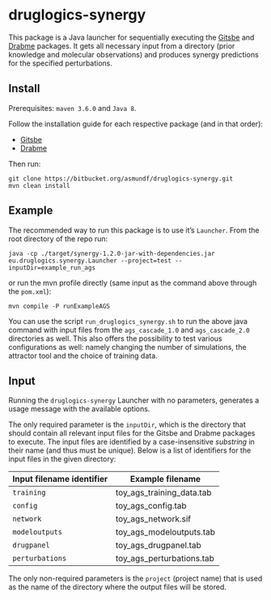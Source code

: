 # druglogics-synergy

This package is a Java launcher for sequentially executing the [Gitsbe](https://bitbucket.org/asmundf/gitsbe/src/master/) and [Drabme](https://bitbucket.org/asmundf/drabme/src/master/) packages. 
It gets all necessary input from a directory (prior knowledge and molecular observations) and produces synergy predictions for the specified perturbations.

## Install

Prerequisites: `maven 3.6.0` and `Java 8`.

Follow the installation guide for each respective package (and in that order):

- [Gitsbe](https://bblodfon.github.io/druglogics-doc/gitsbe-install.html)
- [Drabme](https://bblodfon.github.io/druglogics-doc/drabme-install.html)

Then run:
```
git clone https://bitbucket.org/asmundf/druglogics-synergy.git
mvn clean install
```

## Example

The recommended way to run this package is to use it’s `Launcher`. 
From the root directory of the repo run:

```
java -cp ./target/synergy-1.2.0-jar-with-dependencies.jar eu.druglogics.synergy.Launcher --project=test --inputDir=example_run_ags
```

or run the mvn profile directly (same input as the command above through the `pom.xml`):

```
mvn compile -P runExampleAGS
```

You can use the script `run_druglogics_synergy.sh` to run the above java command with input files from the `ags_cascade_1.0` and `ags_cascade_2.0` directories as well.
This also offers the possibility to test various configurations as well: namely changing the number of simulations, the attractor tool and the choice of training data.

## Input

Running the `druglogics-synergy` Launcher with no parameters, generates a usage message with the available options. 

The only required parameter is the `inputDir`, which is the directory that should contain all relevant input files for the Gitsbe and Drabme packages to execute. 
The input files are identified by a case-insensitive *substring* in their name (and thus must be unique).
Below is a list of identifiers for the input files in the given directory:

Input filename identifier | Example filename
------------------------- | ----------------
`training` | toy_ags_training_data.tab
`config` | toy_ags_config.tab
`network` | toy_ags_network.sif
`modeloutputs` | toy_ags_modeloutputs.tab
`drugpanel` | toy_ags_drugpanel.tab
`perturbations` | toy_ags_perturbations.tab

The only non-required parameters is the `project` (project name) that is used as the name of the directory where the output files will be stored.
